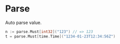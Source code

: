 # Parse

Auto parse value. 

```go
n := parse.Must[int32]("123") // => 123
t = parse.Must[time.Time]("1234-01-23T12:34:56Z")
```
